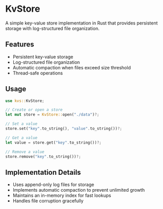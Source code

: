 # KvStore

A simple key-value store implementation in Rust that provides persistent storage with log-structured file organization.

## Features

- Persistent key-value storage
- Log-structured file organization
- Automatic compaction when files exceed size threshold
- Thread-safe operations

## Usage

```rust
use kvs::KvStore;

// Create or open a store
let mut store = KvStore::open("./data")?;

// Set a value
store.set("key".to_string(), "value".to_string())?;

// Get a value
let value = store.get("key".to_string())?;

// Remove a value
store.remove("key".to_string())?;
```

## Implementation Details

- Uses append-only log files for storage
- Implements automatic compaction to prevent unlimited growth
- Maintains an in-memory index for fast lookups
- Handles file corruption gracefully
